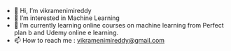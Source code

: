 - 👋 Hi, I’m vikramenimireddy
- 👀 I’m interested in Machine Learning
- 🌱 I’m currently learning online courses on machine learning from Perfect plan b and Udemy online e learning.
- 📫 How to reach me : vikramenimireddy@gmail.com

<!---
vikramenimireddy/vikramenimireddy is a ✨ special ✨ repository because its `README.md` (this file) appears on your GitHub profile.
You can click the Preview link to take a look at your changes.
--->
